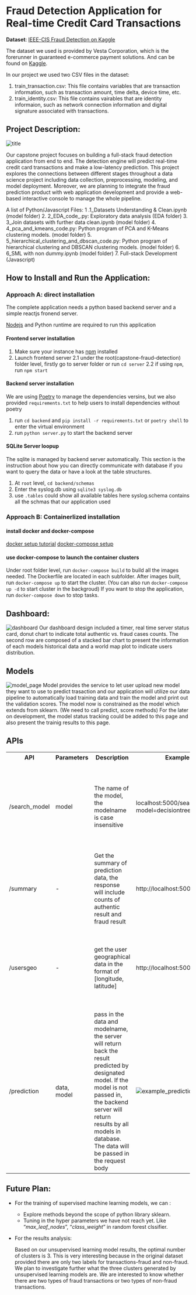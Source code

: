 # Fraud Detection Application for Real-time Credit Card Transactions
 
**Dataset**: [IEEE-CIS Fraud Detection on Kaggle](https://www.kaggle.com/c/ieee-fraud-detection)

The dataset we used is provided by Vesta Corporation, which is the forerunner in guaranteed e-commerce payment solutions. And can be found on [Kaggle](https://www.kaggle.com/c/ieee-fraud-detection/overview).

In our project we used two CSV files in the dataset:
1. train_transaction.csv: This file contains variables that are transaction information, such as transaction amount, time delta, device time, etc.
2. train_identity.csv:  This file contains vairables that are identity informaion, such as network connection information and digital signature associated with transactions.


## Project Description:
![title](./assets/structure.png)

Our capstone project focuses on building a full-stack fraud detection application from end to end. The detection engine will predict real-time credit card transactions and make a low-latency prediction. This project explores the connections between different stages throughout a data science project including data collection, preprocessing, modeling, and model deployment. Moreover, we are planning to integrate the fraud prediction product with web application development and provide a web-based interactive console to manage the whole pipeline. 
 
A list of Python/Javascript Files:
1 .1_Datasets Understanding & Clean.ipynb (model folder)
2. 2_EDA_code_.py:  Exploratory data analysis (EDA folder)
3. 3_Join datasets with further data clean.ipynb (model folder)
4. 4_pca_and_kmeans_code.py: Python program of PCA and K-Means clustering models.  (model folder)
5. 5_hierarchical_clustering_and_dbscan_code.py: Python program of hierarchical clustering and DBSCAN clustering models. (model folder)
6. 6_SML with non dummy.ipynb (model folder)
7. Full-stack Development (Javascript)
 
 
## How to Install and Run the Application:
### Approach A: direct installation
The complete application needs a python based backend server and a simple reactjs fronend server.

[Nodejs](https://nodejs.org/en/download/) and Python runtime are required to run this application
#### Frontend server installation
1. Make sure your instance has [npm](https://www.npmjs.com/package/npm) installed
2. Launch frontend server
2.1 under the root(capstone-fraud-detection) folder level, firstly go to server folder or run `cd server`
2.2 if using `npm`, run `npm start`
#### Backend server installation
We are using [Poetry](https://python-poetry.org/docs/) to manage the dependencies versins, but we also provided `requirements.txt` to help users to install dependencies without poetry
1. run `cd backend` and `pip install -r requirements.txt` or `poetry shell` to enter the virtual environment
2. run `python server.py` to start the backend server
#### SQLite Server loopup
The sqlite is managed by backend server automatically. This section is the instruction about how you can directly communicate with database if you want to query the data or have a look at the table structures.
1. At `root` level, `cd backend/schemas`
2. Enter the syslog.db using `sqlite3 syslog.db`
3. use `.tables` could show all available tables here
syslog.schema contains all the schmas that our application used
### Approach B: Containerlized installation
#### install docker and docker-compose
[docker setup tutorial](https://docs.docker.com/get-docker/)
[docker-compose setup](https://docs.docker.com/compose/install/)
#### use docker-compose to launch the container clusters
Under root folder level, run `docker-compose build` to build all the images needed. The Dockerfile are located in each subfolder.
After images built, run `docker-compose up` to start the cluster. (You can also run `docker-compose up -d` to start cluster in the backgroud)
If you want to stop the application, run `docker-compose down` to stop tasks.
 
 
## Dashboard:
![dashboard](./assets/dashboard.png)
Our dashboard design included a timer, real time server status card, donut chart to indicate total authentic vs. fraud cases counts. The second row are composed of a stacked bar chart to present the information of each models historical data and a world map plot to indicate users distribution. 

## Models
![model_page](./assets/modelpage.png)
Model provides the service to let user upload new model they want to use to predict trasaction and our application will utilize our data pipeline to automatically load training data and train the model and print out the validation scores. The model now is constrained as the model which extends from sklearn. (We need to call predict, score methods)
For the later on development, the model status tracking could be added to this page and also present the trainig results to this page.
## APIs
<table> 
<tr>
<th>API</th>
<th>Parameters</th>
<th>Description</th>
<th>Examples</th>
<th>Example Result</th>
</tr>
<tr>
<td>/search_model</td>
<td>model</td>
<td>The name of the model, the modelname is case insensitive</td>
<td>localhost:5000/search_model?model=decisiontree</td>
<td>
<pre>
{
  "result": [
    [
      17, 
      "desiciontree", 
      0
    ], 
    [
      5, 
      "desiciontree", 
      1
    ]
  ]
}
</pre>
</td>
</tr>
<tr>
<td>/summary</td>
<td>-</td>
<td>Get the summary of prediction data, the response will include counts of authentic result and fraud result</td>
<td>http://localhost:5000/summary</td>
<td><pre>
{
  "auth_cnt": 19, 
  "fraud_cnt": 78
}
</pre></td>
</tr>
<tr>
<td>/usersgeo</td>
<td>-</td>
<td>get the user geographical data in the format of [longitude, latitude]</td>
<td>http://localhost:5000/usersgeo</td>
<td><pre>
{
  "result": [
    [
      -77.0, 
      38.8833
    ], 
    [
      -77.0, 
      38.8833
    ], 
    ...
  ]
}
</pre></td>
</tr>
<tr>
<td>/prediction</td>
<td>data, <br> model</td>
<td>pass in the data and modelname, the server will return back the result predicted by designated model. If the model is not passed in, the backend server will return results by all models in database. The data will be passed in the request body</td>
<td><img src="./assets/example_prediction.png" alt="example_prediction"/></td>
<td><pre>
{
	"randomforest": 0,
	"desiciontree": 1,
	"xgbooster": 0
}
</pre></td>
</tr>
</table>

## Future Plan:
 
- For the training of supervised machine learning models, we can :
    - Explore methods beyond the scope of python library sklearn.
    - Tuning in the hyper parameters we have not reach yet. Like “*max_leaf_nodes*”, “*class_weight*” in random forest clssifier.

- For the results analysis:
    
    Based on our unsupervised learning model results, the optimal number of clusters is 3. This is very interesting because in the original dataset provided there are only two labels for transactions-fraud and non-fraud. We plan to investigate further what the three clusters generated by unsupervised learning models are. We are interested to know whether there are two types of fraud transactions or two types of non-fraud transactions.
